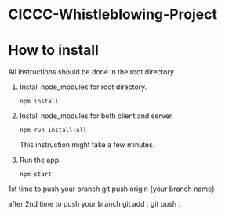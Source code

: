 # CICCC-Whistleblowing-Project


# How to install
All instructions should be done in the root directory.  

1. Install node_modules for root directory.   
    ```
    npm install
    ```  

2. Install node_modules for both client and server.  
    ```
    npm run install-all
    ```  
    This instruction might take a few minutes.  

3. Run the app.  
    ```
    npm start
    ```  

1st time to push your branch
git push origin {your branch name}

after 2nd time to push your branch
git add .
git push .